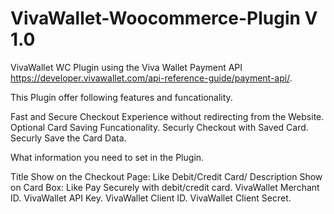 # VivaWallet-Woocommerce-Plugin V 1.0
VivaWallet WC Plugin using the Viva Wallet Payment API https://developer.vivawallet.com/api-reference-guide/payment-api/.

This Plugin offer following features and funcationality.

Fast and Secure Checkout Experience without redirecting from the Website.
Optional Card Saving Funcationality.
Securly Checkout with Saved Card.
Securly Save the Card Data.

What information you need to set in the Plugin.

Title Show on the Checkout Page: Like Debit/Credit Card/
Description Show on Card Box: Like Pay Securely with debit/credit card.
VivaWallet Merchant ID.
VivaWallet API Key.
VivaWallet Client ID.
VivaWallet Client Secret.

